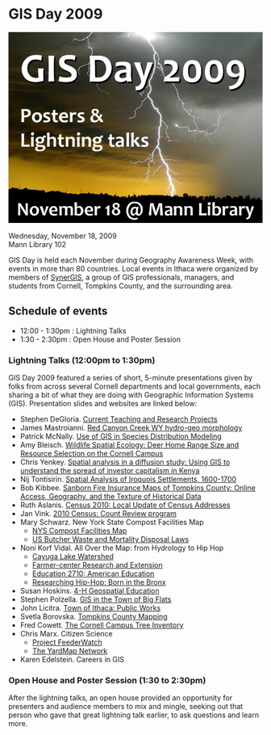 # GIS Day 2009

![GIS Day 2009 event graphic](image/gis-day-2009-slide.jpg)

Wednesday, November 18, 2009 \
Mann Library 102

GIS Day is held each November during Geography Awareness Week, with events in more than 80 countries. Local events in Ithaca were organized by members of [SynerGIS](https://synergis-ny.github.io/), a group of GIS professionals, managers, and students from Cornell, Tompkins County, and the surrounding area.

## Schedule of events

- 12:00 - 1:30pm : Lightning Talks
- 1:30 - 2:30pm : Open House and Poster Session

### Lightning Talks (12:00pm to 1:30pm)

GIS Day 2009 featured a series of short, 5-minute presentations given by folks from across several Cornell departments and local governments, each sharing a bit of what they are doing with Geographic Information Systems (GIS). Presentation slides and websites are linked below:

- Stephen DeGloria. [Current Teaching and Research Projects](slides/DeGloria.pdf)
- James Mastroianni. [Red Canyon Creek WY hydro-geo morphology](slides/Mastroianni.pdf)
- Patrick McNally. [Use of GIS in Species Distribution Modeling](slides/McNally.pdf)
- Amy Bleisch. [Wildlife Spatial Ecology: Deer Home Range Size and Resource Selection on the Cornell Campus](slides/Bleisch.pdf)
- Chris Yenkey. [Spatial analysis in a diffusion study: Using GIS to understand the spread of investor capitalism in Kenya](slides/Yenkey.pdf)
- Nij Tontisirin. [Spatial Analysis of Iroquois Settlements, 1600-1700](slides/Tontisirin.pdf)
- Bob Kibbee. [Sanborn Fire Insurance Maps of Tompkins County: Online Access, Geography, and the Texture of Historical Data](slides/Kibbee.pdf)
- Ruth Aslanis. [Census 2010: Local Update of Census Addresses](slides/Aslanis.pdf)
- Jan Vink. [2010 Census: Count Review program](slides/Vink.pdf)
- Mary Schwarz. New York State Compost Facilities Map
    - [NYS Compost Facilities Map](http://compost.css.cornell.edu/maps.html)
    - [US Butcher Waste and Mortality Disposal Laws](http://compost.css.cornell.edu/mapsdisposal.html)
- Noni Korf Vidal. All Over the Map: from Hydrology to Hip Hop
    - [Cayuga Lake Watershed](http://mapping.cit.cornell.edu/cayuga/map/index.cfm)
    - [Farmer-center Research and Extension](http://mapping.cit.cornell.edu/fcre/map/index.cfm)
    - [Education 2710: American Education](http://mapping.cit.cornell.edu/education2710/map/index.cfm)
    - [Researching Hip-Hop: Born in the Bronx](http://mapping.cit.cornell.edu/hiphop/map/index.cfm)
- Susan Hoskins. [4-H Geospatial Education](slides/Hoskins.pdf)
- Stephen Polzella. [GIS in the Town of Big Flats](slides/Polzella.pdf)
- John Licitra. [Town of Ithaca: Public Works](slides/Licitra.pdf)
- Svetla Borovska. [Tompkins County Mapping](slides/Borovska.pdf)
- Fred Cowett. [The Cornell Campus Tree Inventory](slides/Cowett.pdf)
- Chris Marx. Citizen Science
    - [Project FeederWatch](https://web.archive.org/web/20091217075639/http://watch.birds.cornell.edu/PFW/ExploreData?cmd=mapRoom)
    - [The YardMap Network](https://web.archive.org/web/20100903161839/http://www.birds.cornell.edu/citscitoolkit/projects/clo/yardmap/)
- Karen Edelstein. Careers in GIS

### Open House and Poster Session (1:30 to 2:30pm)

After the lightning talks, an open house provided an opportunity for presenters and audience members to mix and mingle, seeking out that person who gave that great lightning talk earlier, to ask questions and learn more.